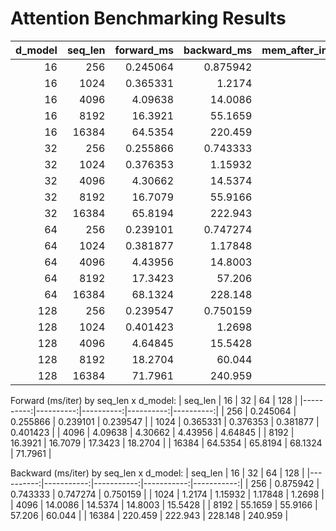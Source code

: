 # Attention Benchmarking Results


|   d_model |   seq_len |   forward_ms |   backward_ms |   mem_after_inputs_MB |   mem_before_backward_MB |   saved_activations_MB |   forward_peak_MB |   backward_peak_MB | status   |
|----------:|----------:|-------------:|--------------:|----------------------:|-------------------------:|-----------------------:|------------------:|-------------------:|:---------|
|        16 |       256 |     0.245064 |      0.875942 |               16.7505 |                  20.7739 |                4.02344 |           24.7739 |            33.0483 | ok       |
|        16 |      1024 |     0.365331 |      1.2174   |               18.2505 |                  82.3442 |               64.0938  |          146.344  |           275.439  | ok       |
|        16 |      4096 |     4.09638  |     14.0086   |               24.2505 |                1048.63   |             1024.38    |         2072.63   |          4125      | ok       |
|        16 |      8192 |    16.3921   |     55.1659   |               32.2505 |                4129      |             4096.75    |         8225      |         16425.8    | ok       |
|        16 |     16384 |    64.5354   |    220.459    |               48.2505 |               16433.8    |            16385.5     |        32817.8    |         65603.3    | ok       |
|        32 |       256 |     0.255866 |      0.743333 |               17.2505 |                  21.2739 |                4.02344 |           25.2739 |            33.7983 | ok       |
|        32 |      1024 |     0.376353 |      1.15932  |               20.2505 |                  84.3442 |               64.0938  |          148.344  |           278.439  | ok       |
|        32 |      4096 |     4.30662  |     14.5374   |               32.2505 |                1056.63   |             1024.38    |         2080.63   |          4137      | ok       |
|        32 |      8192 |    16.7079   |     55.9166   |               48.2505 |                4145      |             4096.75    |         8241      |         16449.8    | ok       |
|        32 |     16384 |    65.8194   |    222.943    |               80.2505 |               16465.8    |            16385.5     |        32849.8    |         65651.3    | ok       |
|        64 |       256 |     0.239101 |      0.747274 |               18.2505 |                  22.2739 |                4.02344 |           26.2739 |            35.2983 | ok       |
|        64 |      1024 |     0.381877 |      1.17848  |               24.2505 |                  88.3442 |               64.0938  |          152.344  |           284.439  | ok       |
|        64 |      4096 |     4.43956  |     14.8003   |               48.2505 |                1072.63   |             1024.38    |         2096.63   |          4161      | ok       |
|        64 |      8192 |    17.3423   |     57.206    |               80.2505 |                4177      |             4096.75    |         8273      |         16497.8    | ok       |
|        64 |     16384 |    68.1324   |    228.148    |              144.25   |               16529.8    |            16385.5     |        32913.8    |         65747.3    | ok       |
|       128 |       256 |     0.239547 |      0.750159 |               20.2505 |                  24.2739 |                4.02344 |           28.2739 |            38.2983 | ok       |
|       128 |      1024 |     0.401423 |      1.2698   |               32.2505 |                  96.3442 |               64.0938  |          160.344  |           296.439  | ok       |
|       128 |      4096 |     4.64845  |     15.5428   |               80.2505 |                1104.63   |             1024.38    |         2128.63   |          4209      | ok       |
|       128 |      8192 |    18.2704   |     60.044    |              144.25   |                4241      |             4096.75    |         8337      |         16593.8    | ok       |
|       128 |     16384 |    71.7961   |    240.959    |              272.25   |               16657.8    |            16385.5     |        33041.8    |         65939.3    | ok       |

Forward (ms/iter) by seq_len x d_model:
 |   seq_len |        16 |        32 |        64 |       128 |
|----------:|----------:|----------:|----------:|----------:|
|       256 |  0.245064 |  0.255866 |  0.239101 |  0.239547 |
|      1024 |  0.365331 |  0.376353 |  0.381877 |  0.401423 |
|      4096 |  4.09638  |  4.30662  |  4.43956  |  4.64845  |
|      8192 | 16.3921   | 16.7079   | 17.3423   | 18.2704   |
|     16384 | 64.5354   | 65.8194   | 68.1324   | 71.7961   |

Backward (ms/iter) by seq_len x d_model:
 |   seq_len |         16 |         32 |         64 |        128 |
|----------:|-----------:|-----------:|-----------:|-----------:|
|       256 |   0.875942 |   0.743333 |   0.747274 |   0.750159 |
|      1024 |   1.2174   |   1.15932  |   1.17848  |   1.2698   |
|      4096 |  14.0086   |  14.5374   |  14.8003   |  15.5428   |
|      8192 |  55.1659   |  55.9166   |  57.206    |  60.044    |
|     16384 | 220.459    | 222.943    | 228.148    | 240.959    |